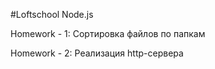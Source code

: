 #Loftschool Node.js

Homework - 1: Сортировка файлов по папкам

Homework - 2: Реализация http-сервера
